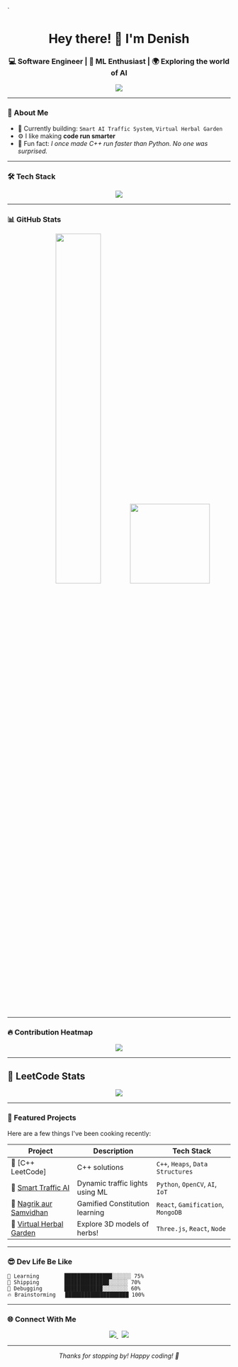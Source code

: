 `<!-- Profile README for Denishhthemenace -->

<h1 align="center">Hey there! 👋 I'm Denish</h1>
<h3 align="center">💻 Software Engineer | 🧠 ML Enthusiast | 🌍 Exploring the world of AI</h3>

<p align="center">
  <img src="https://readme-typing-svg.demolab.com?font=Fira+Code&size=20&pause=1000&center=true&vCenter=true&width=440&lines=Code.+Commit.+Conquer.;Front-end+%2B+Back-end+Ninja.;CSE+%40+AEC+Guwahati" />
</p>


---

### 🧠 About Me

- 🔭 Currently building: `Smart AI Traffic System`, `Virtual Herbal Garden`
- ⚙️ I like making **code run smarter**
- 🧠 Fun fact: *I once made C++ run faster than Python. No one was surprised.*

---

### 🛠️ Tech Stack

<p align="center">
  <img src="https://skillicons.dev/icons?i=cpp,java,python,php,css,html,c,js,nodejs,git,github,vscode,mysql,mongodb" />
</p>

---

### 📊 GitHub Stats

<p align="center">
  <img src="https://github-readme-stats.vercel.app/api?username=Denishhthemenace&show_icons=true&theme=tokyonight&hide_border=true" width="45%"/>
  <img src="https://github-readme-stats.vercel.app/api/top-langs/?username=denishhthemenace&layout=compact&theme=tokyonight&langs_count=6" height="180em" />
</p>

---

### 🔥 Contribution Heatmap

<p align="center">
  <img src="https://github-readme-activity-graph.vercel.app/graph?username=Denishhthemenace&theme=tokyo-night&area=true" />
</p>

---

## 🧠 LeetCode Stats

<p align="center">
  <img src="https://leetcard.jacoblin.cool/anarchy043?theme=dark&font=Fira+Code" />
</p>

---

### 🚀 Featured Projects

Here are a few things I've been cooking recently:

| Project | Description | Tech Stack |
|--------|-------------|------------|
| 🔗 [C++ LeetCode] | C++ solutions | `C++`, `Heaps`, `Data Structures` |
| 🔗 [Smart Traffic AI](#) | Dynamic traffic lights using ML | `Python`, `OpenCV`, `AI`, `IoT` |
| 🔗 [Nagrik aur Samvidhan](#) | Gamified Constitution learning | `React`, `Gamification`, `MongoDB` |
| 🔗 [Virtual Herbal Garden](#) | Explore 3D models of herbs! | `Three.js`, `React`, `Node` |


---

### 😎 Dev Life Be Like

```text
🌱 Learning        ███████████████░░░░░░ 75%
🚀 Shipping        ██████████████░░░░░░ 70%
🧠 Debugging       ████████████░░░░░░░░ 60%
🔥 Brainstorming   ████████████████████ 100%

```

---

### 🌐 Connect With Me

<p align="center">
  <a href="https://www.linkedin.com/in/syed-denish-ahmed/" target="_blank">
    <img src="https://img.shields.io/badge/LinkedIn-0A66C2?style=for-the-badge&logo=linkedin&logoColor=white" />
  </a>
  &nbsp;
  <a href="mailto:syeddenishahmed@gmail.com">
    <img src="https://img.shields.io/badge/Gmail-EA4335?style=for-the-badge&logo=gmail&logoColor=white" />
  </a>

</p>

---

<p align="center">
  <i>Thanks for stopping by! Happy coding! 🚀</i>
</p>

